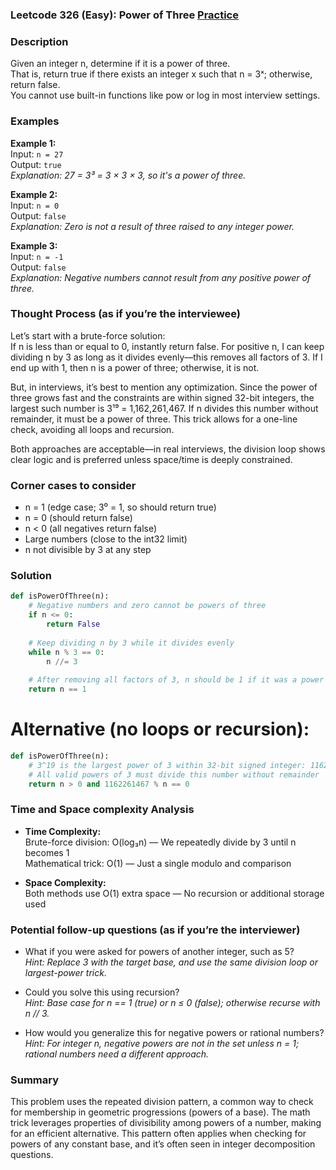 ### Leetcode 326 (Easy): Power of Three [Practice](https://leetcode.com/problems/power-of-three)

### Description  
Given an integer n, determine if it is a power of three.  
That is, return true if there exists an integer x such that n = 3ˣ; otherwise, return false.  
You cannot use built-in functions like pow or log in most interview settings.

### Examples  

**Example 1:**  
Input: `n = 27`  
Output: `true`  
*Explanation: 27 = 3³ = 3 × 3 × 3, so it's a power of three.*

**Example 2:**  
Input: `n = 0`  
Output: `false`  
*Explanation: Zero is not a result of three raised to any integer power.*

**Example 3:**  
Input: `n = -1`  
Output: `false`  
*Explanation: Negative numbers cannot result from any positive power of three.*

### Thought Process (as if you’re the interviewee)  
Let’s start with a brute-force solution:  
If n is less than or equal to 0, instantly return false. For positive n, I can keep dividing n by 3 as long as it divides evenly—this removes all factors of 3. If I end up with 1, then n is a power of three; otherwise, it is not.

But, in interviews, it’s best to mention any optimization. Since the power of three grows fast and the constraints are within signed 32-bit integers, the largest such number is 3¹⁹ = 1,162,261,467. If n divides this number without remainder, it must be a power of three. This trick allows for a one-line check, avoiding all loops and recursion.

Both approaches are acceptable—in real interviews, the division loop shows clear logic and is preferred unless space/time is deeply constrained.

### Corner cases to consider  
- n = 1 (edge case; 3⁰ = 1, so should return true)
- n = 0 (should return false)
- n < 0 (all negatives return false)
- Large numbers (close to the int32 limit)
- n not divisible by 3 at any step

### Solution

```python
def isPowerOfThree(n):
    # Negative numbers and zero cannot be powers of three
    if n <= 0:
        return False
    
    # Keep dividing n by 3 while it divides evenly
    while n % 3 == 0:
        n //= 3
        
    # After removing all factors of 3, n should be 1 if it was a power of three
    return n == 1
```

# Alternative (no loops or recursion):

```python
def isPowerOfThree(n):
    # 3^19 is the largest power of 3 within 32-bit signed integer: 1162261467
    # All valid powers of 3 must divide this number without remainder
    return n > 0 and 1162261467 % n == 0
```

### Time and Space complexity Analysis  

- **Time Complexity:**  
  Brute-force division: O(log₃n) — We repeatedly divide by 3 until n becomes 1  
  Mathematical trick: O(1) — Just a single modulo and comparison

- **Space Complexity:**  
  Both methods use O(1) extra space — No recursion or additional storage used

### Potential follow-up questions (as if you’re the interviewer)  

- What if you were asked for powers of another integer, such as 5?  
  *Hint: Replace 3 with the target base, and use the same division loop or largest-power trick.*

- Could you solve this using recursion?  
  *Hint: Base case for n == 1 (true) or n ≤ 0 (false); otherwise recurse with n // 3.*

- How would you generalize this for negative powers or rational numbers?  
  *Hint: For integer n, negative powers are not in the set unless n = 1; rational numbers need a different approach.*

### Summary

This problem uses the repeated division pattern, a common way to check for membership in geometric progressions (powers of a base). The math trick leverages properties of divisibility among powers of a number, making for an efficient alternative. This pattern often applies when checking for powers of any constant base, and it’s often seen in integer decomposition questions.